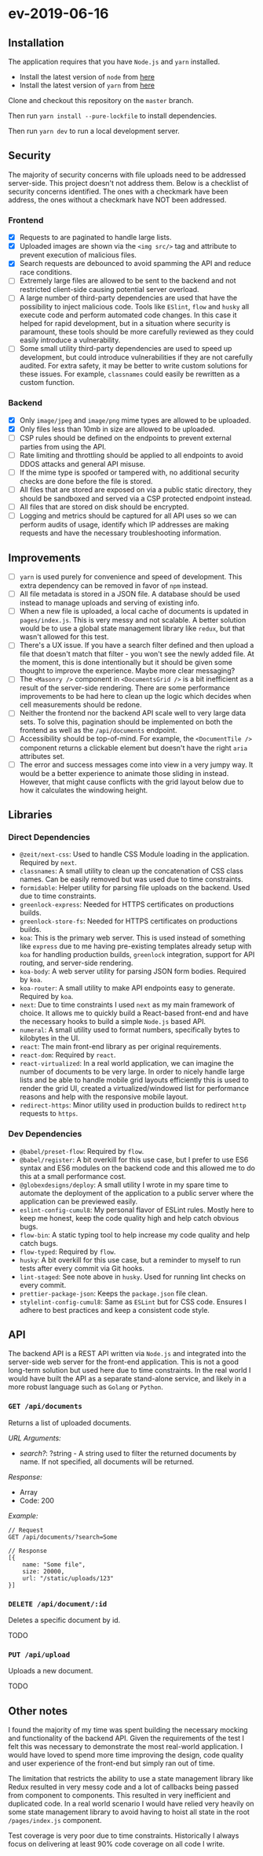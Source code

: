 # ev-2019-06-16

## Installation

The application requires that you have `Node.js` and `yarn` installed.

- Install the latest version of `node` from [here](https://nodejs.org/en/)
- Install the latest version of `yarn` from [here](https://yarnpkg.com/en/docs/install)

Clone and checkout this repository on the `master` branch.

Then run `yarn install --pure-lockfile` to install dependencies.

Then run `yarn dev` to run a local development server.

## Security

The majority of security concerns with file uploads need to be addressed server-side. This project doesn't not address them. Below is a checklist of security concerns identified. The ones with a checkmark have been address, the ones without a checkmark have NOT been addressed.

### Frontend

- [x] Requests to are paginated to handle large lists.
- [x] Uploaded images are shown via the `<img src/>` tag and attribute to prevent execution of malicious files.
- [x] Search requests are debounced to avoid spamming the API and reduce race conditions.
- [ ] Extremely large files are allowed to be sent to the backend and not restricted client-side causing potential server overload.
- [ ] A large number of third-party dependencies are used that have the possibility to inject malicious code. Tools like `ESlint`, `flow` and `husky` all execute code and perform automated code changes. In this case it helped for rapid development, but in a situation where security is paramount, these tools should be more carefully reviewed as they could easily introduce a vulnerability.
- [ ] Some small utility third-party dependencies are used to speed up development, but could introduce vulnerabilities if they are not carefully audited. For extra safety, it may be better to write custom solutions for these issues. For example, `classnames` could easily be rewritten as a custom function.

### Backend

- [x] Only `image/jpeg` and `image/png` mime types are allowed to be uploaded.
- [x] Only files less than 10mb in size are allowed to be uploaded.
- [ ] CSP rules should be defined on the endpoints to prevent external parties from using the API.
- [ ] Rate limiting and throttling should be applied to all endpoints to avoid DDOS attacks and general API misuse.
- [ ] If the mime type is spoofed or tampered with, no additional security checks are done before the file is stored.
- [ ] All files that are stored are exposed on via a public static directory, they should be sandboxed and served via a CSP protected endpoint instead.
- [ ] All files that are stored on disk should be encrypted.
- [ ] Logging and metrics should be captured for all API uses so we can perform audits of usage, identify which IP addresses are making requests and have the necessary troubleshooting information.

## Improvements

- [ ] `yarn` is used purely for convenience and speed of development. This extra dependency can be removed in favor of `npm` instead.
- [ ] All file metadata is stored in a JSON file. A database should be used instead to manage uploads and serving of existing info.
- [ ] When a new file is uploaded, a local cache of documents is updated in `pages/index.js`. This is very messy and not scalable. A better solution would be to use a global state management library like `redux`, but that wasn't allowed for this test.
- [ ] There's a UX issue. If you have a search filter defined and then upload a file that doesn't match that filter - you won't see the newly added file. At the moment, this is done intentionally but it should be given some thought to improve the experience. Maybe more clear messaging?
- [ ] The `<Masonry />` component in `<DocumentsGrid />` is a bit inefficient as a result of the server-side rendering. There are some performance improvements to be had here to clean up the logic which decides when cell measurements should be redone.
- [ ] Neither the frontend nor the backend API scale well to very large data sets. To solve this, pagination should be implemented on both the frontend as well as the `/api/documents` endpoint.
- [ ] Accessibility should be top-of-mind. For example, the `<DocumentTile />` component returns a clickable element but doesn't have the right `aria` attributes set.
- [ ] The error and success messages come into view in a very jumpy way. It would be a better experience to animate those sliding in instead. However, that might cause conflicts with the grid layout below due to how it calculates the windowing height.

## Libraries

### Direct Dependencies

- `@zeit/next-css`: Used to handle CSS Module loading in the application. Required by `next`.
- `classnames`: A small utility to clean up the concatenation of CSS class names. Can be easily removed but was used due to time constraints.
- `formidable`: Helper utility for parsing file uploads on the backend. Used due to time constraints.
- `greenlock-express`: Needed for HTTPS certificates on productions builds.
- `greenlock-store-fs`: Needed for HTTPS certificates on productions builds.
- `koa`: This is the primary web server. This is used instead of something like `express` due to me having pre-existing templates already setup with `koa` for handling production builds, `greenlock` integration, support for API routing, and server-side rendering.
- `koa-body`: A web server utility for parsing JSON form bodies. Required by `koa`.
- `koa-router`: A small utility to make API endpoints easy to generate. Required by `koa`.
- `next`: Due to time constraints I used `next` as my main framework of choice. It allows me to quickly build a React-based front-end and have the necessary hooks to build a simple `Node.js` based API.
- `numeral`: A small utility used to format numbers, specifically bytes to kilobytes in the UI.
- `react`: The main front-end library as per original requirements.
- `react-dom`: Required by `react`.
- `react-virtualized`: In a real world application, we can imagine the number of documents to be very large. In order to nicely handle large lists and be able to handle mobile grid layouts efficiently this is used to render the grid UI, created a virtualized/windowed list for performance reasons and help with the responsive mobile layout.
- `redirect-https`: Minor utility used in production builds to redirect `http` requests to `https`.

### Dev Dependencies

- `@babel/preset-flow`: Required by `flow`.
- `@babel/register`: A bit overkill for this use case, but I prefer to use ES6 syntax and ES6 modules on the backend code and this allowed me to do this at a small performance cost.
- `@globexdesigns/deploy`: A small utility I wrote in my spare time to automate the deployment of the application to a public server where the application can be previewed easily.
- `eslint-config-cumul8`: My personal flavor of ESLint rules. Mostly here to keep me honest, keep the code quality high and help catch obvious bugs.
- `flow-bin`: A static typing tool to help increase my code quality and help catch bugs.
- `flow-typed`: Required by `flow`.
- `husky`: A bit overkill for this use case, but a reminder to myself to run tests after every commit via Git hooks.
- `lint-staged`: See note above in `husky`. Used for running lint checks on every commit.
- `prettier-package-json`: Keeps the `package.json` file clean.
- `stylelint-config-cumul8`: Same as `ESLint` but for CSS code. Ensures I adhere to best practices and keep a consistent code style.

## API

The backend API is a REST API written via `Node.js` and integrated into the server-side web server for the front-end application. This is not a good long-term solution but used here due to time constraints. In the real world I would have built the API as a separate stand-alone service, and likely in a more robust language such as `Golang` or `Python`.

### `GET /api/documents`

Returns a list of uploaded documents.

*URL Arguments:*

- *search?*: ?string - A string used to filter the returned documents by name. If not specified, all documents will be returned.

*Response:*

- Array<DocumentType>
- Code: 200

*Example:*

```
// Request
GET /api/documents/?search=Some

// Response
[{
	name: "Some file",
	size: 20000,
	url: "/static/uploads/123"
}]
```

### `DELETE /api/document/:id`

Deletes a specific document by id.

TODO

### `PUT /api/upload`

Uploads a new document.

TODO

## Other notes

I found the majority of my time was spent building the necessary mocking and functionality of the backend API. Given the requirements of the test I felt this was necessary to demonstrate the most real-world application. I would have loved to spend more time improving the design, code quality and user experience of the front-end but simply ran out of time.

The limitation that restricts the ability to use a state management library like Redux resulted in very messy code and a lot of callbacks being passed from component to components. This resulted in very inefficient and duplicated code. In a real world scenario I would have relied very heavily on some state management library to avoid having to hoist all state in the root `/pages/index.js` component.

Test coverage is very poor due to time constraints. Historically I always focus on delivering at least 90% code coverage on all code I write.

